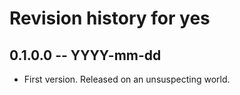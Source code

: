 # Revision history for yes

## 0.1.0.0 -- YYYY-mm-dd

* First version. Released on an unsuspecting world.
